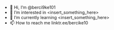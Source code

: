 - 👋 Hi, I’m @berci9ke101
- 👀 I’m interested in <insert_something_here>
- 🌱 I’m currently learning <insert_something_here>
- 📫 How to reach me linktr.ee/bercike10

<!---
berci9ke101/berci9ke101 is a ✨ special ✨ repository because its `README.md` (this file) appears on your GitHub profile.
You can click the Preview link to take a look at your changes.
--->
